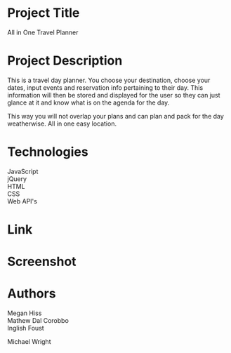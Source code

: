 # Project Title

All in One Travel Planner



# Project Description

This is a travel day planner.  You choose your destination, choose your dates, input events and reservation info pertaining to their day.  This information will then be stored and displayed for the user so they can just glance at it and know what is on the agenda for the day.  

This way you will not overlap your plans and can plan and pack for the day weatherwise. All in one easy location.

#  Technologies
JavaScript     
jQuery  
HTML    
CSS    
Web API's

# Link


# Screenshot



# Authors

Megan Hiss  
Mathew Dal Corobbo  
Inglish Foust

Michael Wright




